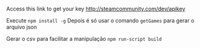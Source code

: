Access this link to get your key http://steamcommunity.com/dev/apikey

Execute ```npm install -g```
Depois é só usar o comando ```getGames``` para gerar o arquivo json

Gerar o csv para facilitar a manipulação
```npm run-script build```